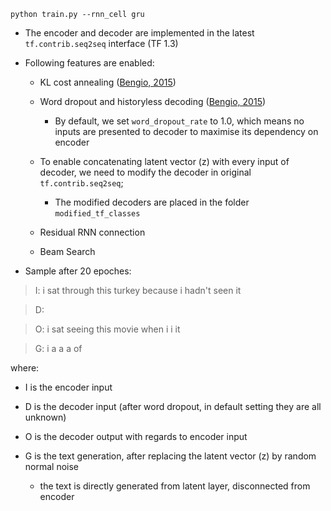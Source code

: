 ```
python train.py --rnn_cell gru
```
* The encoder and decoder are implemented in the latest ```tf.contrib.seq2seq``` interface (TF 1.3)

* Following features are enabled:

  * KL cost annealing ([Bengio, 2015](https://arxiv.org/abs/1511.06349))
  
  * Word dropout and historyless decoding ([Bengio, 2015](https://arxiv.org/abs/1511.06349))
    * By default, we set ```word_dropout_rate``` to 1.0, which means no inputs are presented to decoder to maximise its dependency on encoder

  * To enable concatenating latent vector (z) with every input of decoder, we need to modify the decoder in original ```tf.contrib.seq2seq```;
    * The modified decoders are placed in the folder ``` modified_tf_classes ```
  
  * Residual RNN connection
  
  * Beam Search

* Sample after 20 epoches:
> I: i sat through this turkey because i hadn't seen it

> D: <unk> <unk> <unk> <unk> <unk> <unk> <unk> <unk> <unk> <unk>

> O: i sat seeing this movie when i i it <end>

> G: i <unk> a <unk> <unk> a a <unk> of <end>

where:
* I is the encoder input

* D is the decoder input (after word dropout, in default setting they are all unknown)

* O is the decoder output with regards to encoder input

* G is the text generation, after replacing the latent vector (z) by random normal noise
    * the text is directly generated from latent layer, disconnected from encoder
